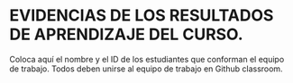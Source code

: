 # EVIDENCIAS DE LOS RESULTADOS DE APRENDIZAJE DEL CURSO.

Coloca aquí el nombre y el ID de los estudiantes que conforman el equipo de trabajo. Todos deben unirse al equipo de trabajo en Github classroom.
